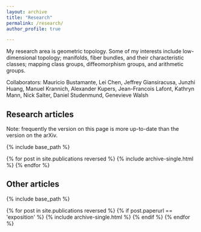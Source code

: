 ```yaml
---
layout: archive
title: "Research"
permalink: /research/
author_profile: true

---
```



My research area is geometric topology. Some of my interests include low-dimensional topology; manifolds, fiber bundles, and their characteristic classes; mapping class groups, diffeomorphism groups, and arithmetic groups. 

Collaborators: Mauricio Bustamante, Lei Chen, Jeffrey Giansiracusa, Junzhi Huang, Manuel Krannich, Alexander Kupers, Jean-Francois Lafont, Kathryn Mann, Nick Salter, Daniel Studenmund, Genevieve Walsh



## Research articles

Note: frequently the version on this page is more up-to-date than the version on the arXiv.

{% include base_path %}

{% for post in site.publications reversed %}
  {% include archive-single.html %}
{% endfor %}


## Other articles

{% include base_path %}

{% for post in site.publications reversed %}
  {% if post.paperurl == 'exposition' %} 
    {% include archive-single.html %}
  {% endif %}
{% endfor %}
